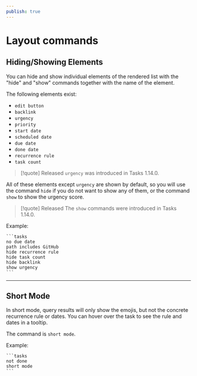 ```yaml
---
publish: true
---
```


# Layout commands

## Hiding/Showing Elements

You can hide and show individual elements of the rendered list with the "hide" and "show" commands
together with the name of the element.

The following elements exist:

- `edit button`
- `backlink`
- `urgency`
- `priority`
- `start date`
- `scheduled date`
- `due date`
- `done date`
- `recurrence rule`
- `task count`

> [!quote] Released
`urgency` was introduced in Tasks 1.14.0.

All of these elements except `urgency` are shown by default, so you will use the command `hide`
if you do not want to show any of them, or the command `show` to show the urgency score.

> [!quote] Released
The `show` commands were introduced in Tasks 1.14.0.

Example:

    ```tasks
    no due date
    path includes GitHub
    hide recurrence rule
    hide task count
    hide backlink
    show urgency
    ```

---

## Short Mode

In short mode, query results will only show the emojis, but not the concrete recurrence rule or dates.
You can hover over the task to see the rule and dates in a tooltip.

The command is `short mode`.

Example:

    ```tasks
    not done
    short mode
    ```
